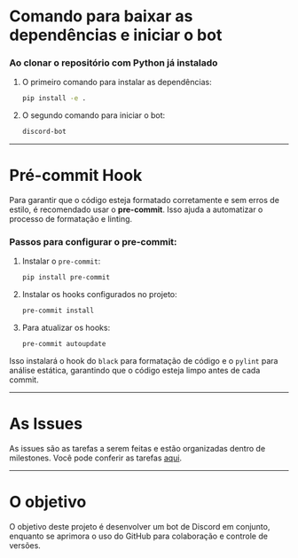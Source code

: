 # Comando para baixar as dependências e iniciar o bot

### Ao clonar o repositório com Python já instalado

1. O primeiro comando para instalar as dependências:
   ```bash
   pip install -e .
   ```

2. O segundo comando para iniciar o bot:
   ```bash
   discord-bot
   ```

---

# Pré-commit Hook

Para garantir que o código esteja formatado corretamente e sem erros de estilo, é recomendado usar o **pre-commit**. Isso ajuda a automatizar o processo de formatação e linting.

### Passos para configurar o pre-commit:

1. Instalar o `pre-commit`:
   ```bash
   pip install pre-commit
   ```

2. Instalar os hooks configurados no projeto:
   ```bash
   pre-commit install
   ```

3. Para atualizar os hooks:
   ```bash
   pre-commit autoupdate
   ```

Isso instalará o hook do `black` para formatação de código e o `pylint` para análise estática, garantindo que o código esteja limpo antes de cada commit.

---

# As Issues

As issues são as tarefas a serem feitas e estão organizadas dentro de milestones. Você pode conferir as tarefas [aqui](https://github.com/joashneves/SkalartBot/issues).

---

# O objetivo

O objetivo deste projeto é desenvolver um bot de Discord em conjunto, enquanto se aprimora o uso do GitHub para colaboração e controle de versões.
